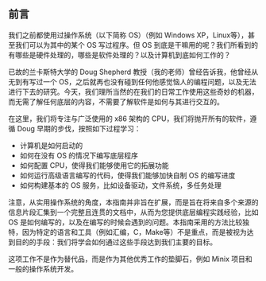## 前言

我们之前都使用过操作系统（以下简称 OS）（例如 Windows XP，Linux等），甚至我们可以为其中的某个 OS 写过程序。但 OS 到底是干嘛用的呢？我们所看到的有哪些是硬件处理的，哪些是软件处理的？以及计算机到底如何工作的？

已故的兰卡斯特大学的 Doug Shepherd 教授（我的老师）曾经告诉我，他曾经从无到有写过一个 OS，之后就再也没有碰到任何他感觉恼人的编程问题，以及无法进行下去的研究。今天，我们理所当然的在我们的日常工作使用这些奇妙的机器，而无需了解任何底层的内容，不需要了解软件是如何与其进行交互的。

在这里，我们将专注与广泛使用的 x86 架构的 CPU，我们将抛开所有的软件，遵循 Doug 早期的步伐，按照如下过程学习：

- 计算机是如何启动的
- 如何在没有 OS 的情况下编写底层程序
- 如何配置 CPU，使得我们能够使用它的拓展功能
- 如何运行高级语言编写的代码，使得我们能够加快自制 OS 的编写进度
- 如何构建基本的 OS 服务，比如设备驱动，文件系统，多任务处理

注意，从实用操作系统的角度，本指南并非旨在扩展，而是旨在将来自多个来源的信息片段汇集到一个完整且连贯的文档中，从而为您提供底层编程实践经验，比如 OS 是如何编写的，以及在编写的时候会遇到的问题。本指南采用的方法比较独特，因为特定的语言和工具（例如汇编，C，Make等）不是重点，而是被视为达到目的的手段：我们将学会如何通过这些手段达到我们主要的目标。

这项工作不是作为替代品，而是作为其他优秀工作的垫脚石，例如 Minix 项目和一般的操作系统开发。